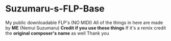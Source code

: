 # Suzumaru-s-FLP-Base
My public downloadable FLP's (NO MIDI)
All of the things in here are made by **ME** (Nemui Suzumaru)
**Credit if you use these things**
If it's a remix credit the **original composer's name** as well
Thank you
